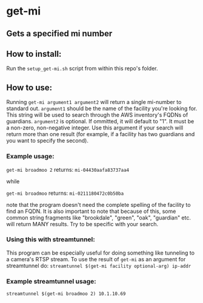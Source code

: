# get-mi
## Gets a specified mi number

## How to install:

Run the ```setup_get-mi.sh``` script from within this repo's folder.

## How to use:
Running ```get-mi argument1 argument2``` will return a single mi-number to standard out.
```argument1``` should be the name of the facility you're looking for. This string will be used to search through the AWS inventory's FQDNs of guardians.
```argument2``` is optional. If ommitted, it will default to "1". It must be a non-zero, non-negative integer. Use this argument if your search will return more than one result (for example, if a facility has two guardians and you want to specify the second).

### Example usage:
```get-mi broadmoo 2``` returns:
```mi-04430aafa83737aa4```

while

```get-mi broadmoo``` returns:
```mi-0211180472c0b50ba```

note that the program doesn't need the complete spelling of the facility to find an FQDN. It is also important to note that because of this, some common string fragments like "brookdale", "green", "oak", "guardian" etc. will return MANY results. Try to be specific with your search.

### Using this with streamtunnel:
This program can be especially useful for doing something like tunneling to a camera's RTSP stream. To use the result of ```get-mi``` as an argument for streamtunnel do:
```streamtunnel $(get-mi facility optional-arg) ip-addr```

### Example streamtunnel usage:
```streamtunnel $(get-mi broadmoo 2) 10.1.10.69```